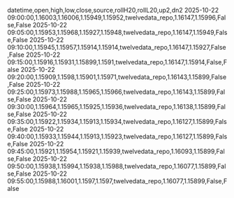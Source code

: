 datetime,open,high,low,close,source,rollH20,rollL20,up2,dn2
2025-10-22 09:00:00,1.16003,1.16006,1.15949,1.15952,twelvedata_repo,1.16147,1.15996,False,False
2025-10-22 09:05:00,1.15953,1.15968,1.15927,1.15948,twelvedata_repo,1.16147,1.15949,False,False
2025-10-22 09:10:00,1.15945,1.15957,1.15914,1.15914,twelvedata_repo,1.16147,1.15927,False,False
2025-10-22 09:15:00,1.15916,1.15931,1.15899,1.1591,twelvedata_repo,1.16147,1.15914,False,False
2025-10-22 09:20:00,1.15909,1.1598,1.15901,1.15971,twelvedata_repo,1.16143,1.15899,False,False
2025-10-22 09:25:00,1.15973,1.15988,1.15965,1.15966,twelvedata_repo,1.16143,1.15899,False,False
2025-10-22 09:30:00,1.15964,1.15965,1.15925,1.15936,twelvedata_repo,1.16138,1.15899,False,False
2025-10-22 09:35:00,1.15922,1.15934,1.15913,1.15934,twelvedata_repo,1.16127,1.15899,False,False
2025-10-22 09:40:00,1.15933,1.15944,1.15913,1.15923,twelvedata_repo,1.16127,1.15899,False,False
2025-10-22 09:45:00,1.15921,1.15954,1.15921,1.15939,twelvedata_repo,1.16093,1.15899,False,False
2025-10-22 09:50:00,1.15938,1.15994,1.15938,1.15988,twelvedata_repo,1.16077,1.15899,False,False
2025-10-22 09:55:00,1.15988,1.16001,1.1597,1.1597,twelvedata_repo,1.16077,1.15899,False,False
